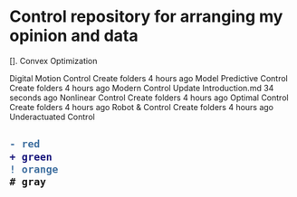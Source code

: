 # Control repository for arranging my opinion and data

[]. Convex Optimization	 

Digital Motion Control	Create folders	4 hours ago
Model Predictive Control	Create folders	4 hours ago
Modern Control	Update Introduction.md	34 seconds ago
Nonlinear Control	Create folders	4 hours ago
Optimal Control	Create folders	4 hours ago
Robot & Control	Create folders	4 hours ago
Underactuated Control
<h2>

```diff
- red
+ green
! orange
# gray
```

</h2>


